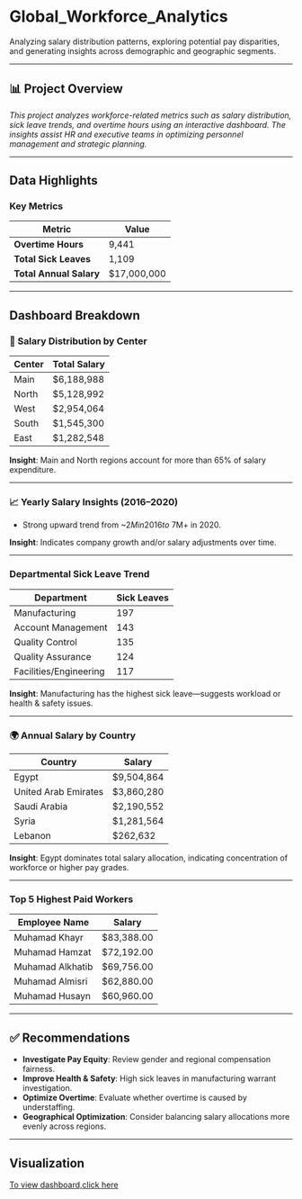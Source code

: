 # Global_Workforce_Analytics
Analyzing salary distribution patterns, exploring potential pay disparities, and generating insights across demographic and geographic segments.

---

## 📊 Project Overview

_This project analyzes workforce-related metrics such as salary distribution, sick leave trends, and overtime hours using an interactive dashboard. The insights assist HR and executive teams in optimizing personnel management and strategic planning._

---

## Data Highlights

### Key Metrics

| Metric                  | Value       |
|------------------------|-------------|
| **Overtime Hours**     | 9,441       |
| **Total Sick Leaves**  | 1,109       |
| **Total Annual Salary**| $17,000,000 |

---

## Dashboard Breakdown

### 🏢 Salary Distribution by Center

| Center | Total Salary |
|--------|--------------|
| Main   | $6,188,988   |
| North  | $5,128,992   |
| West   | $2,954,064   |
| South  | $1,545,300   |
| East   | $1,282,548   |

**Insight**: Main and North regions account for more than 65% of salary expenditure.

---

### 📈 Yearly Salary Insights (2016–2020)

- Strong upward trend from ~$2M in 2016 to ~$7M+ in 2020.

**Insight**: Indicates company growth and/or salary adjustments over time.

---

### Departmental Sick Leave Trend

| Department             | Sick Leaves |
|------------------------|-------------|
| Manufacturing          | 197         |
| Account Management     | 143         |
| Quality Control        | 135         |
| Quality Assurance      | 124         |
| Facilities/Engineering | 117         |

**Insight**: Manufacturing has the highest sick leave—suggests workload or health & safety issues.

---

### 🌍 Annual Salary by Country

| Country            | Salary        |
|-------------------|---------------|
| Egypt             | $9,504,864    |
| United Arab Emirates | $3,860,280 |
| Saudi Arabia      | $2,190,552    |
| Syria             | $1,281,564    |
| Lebanon           | $262,632      |

**Insight**: Egypt dominates total salary allocation, indicating concentration of workforce or higher pay grades.

---

### Top 5 Highest Paid Workers

| Employee Name       | Salary     |
|---------------------|------------|
| Muhamad Khayr       | $83,388.00 |
| Muhamad Hamzat      | $72,192.00 |
| Muhamad Alkhatib    | $69,756.00 |
| Muhamad Almisri     | $62,880.00 |
| Muhamad Husayn      | $60,960.00 |

---

## ✅ Recommendations

- **Investigate Pay Equity**: Review gender and regional compensation fairness.
- **Improve Health & Safety**: High sick leaves in manufacturing warrant investigation.
- **Optimize Overtime**: Evaluate whether overtime is caused by understaffing.
- **Geographical Optimization**: Consider balancing salary allocations more evenly across regions.

---

## Visualization
[To view dashboard,click here](https://ibb.co/qYy4Hyp1)
